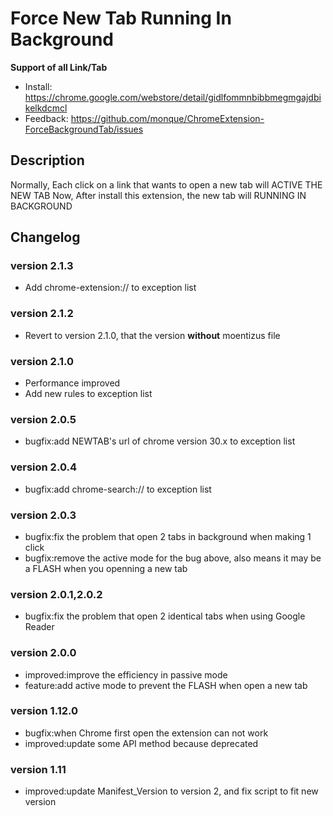 # Force New Tab Running In Background

**Support of all Link/Tab**

- Install: https://chrome.google.com/webstore/detail/gidlfommnbibbmegmgajdbikelkdcmcl
- Feedback: https://github.com/monque/ChromeExtension-ForceBackgroundTab/issues

## Description

Normally, Each click on a link that wants to open a new tab will ACTIVE THE NEW TAB
Now, After install this extension, the new tab will RUNNING IN BACKGROUND

## Changelog

### version 2.1.3
- Add chrome-extension:// to exception list

### version 2.1.2
- Revert to version 2.1.0, that the version **without** moentizus file

### version 2.1.0

- Performance improved
- Add new rules to exception list

### version 2.0.5

- bugfix:add NEWTAB's url of chrome version 30.x to exception list

### version 2.0.4

- bugfix:add chrome-search:// to exception list

### version 2.0.3

- bugfix:fix the problem that open 2 tabs in background when making 1 click
- bugfix:remove the active mode for the bug above, also means it may be a FLASH when you openning a new tab

### version 2.0.1,2.0.2

- bugfix:fix the problem that open 2 identical tabs when using Google Reader

### version 2.0.0

- improved:improve the efficiency in passive mode
- feature:add active mode to prevent the FLASH when open a new tab

### version 1.12.0

- bugfix:when Chrome first open the extension can not work
- improved:update some API method because deprecated

### version 1.11

- improved:update Manifest_Version to version 2, and fix script to fit new version
